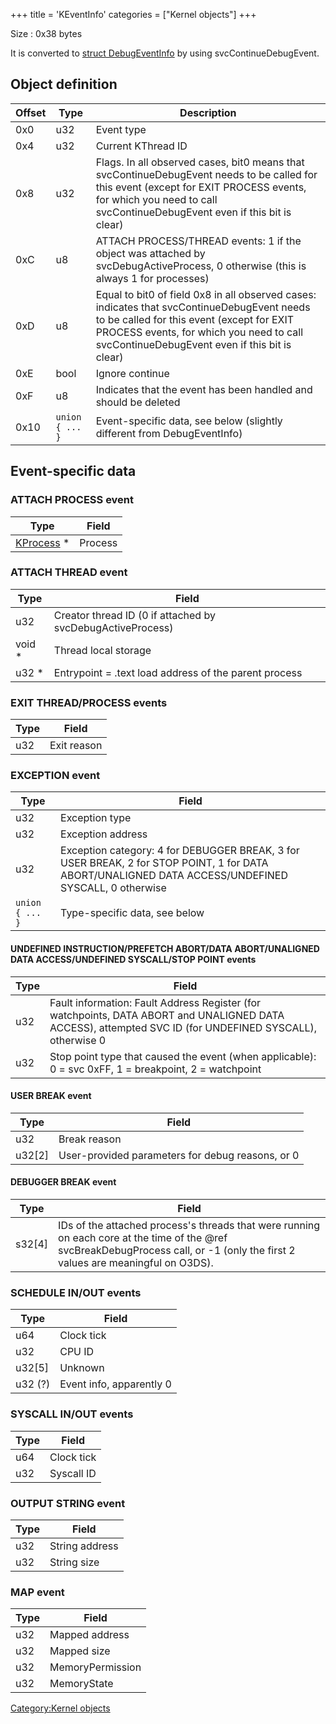 +++
title = 'KEventInfo'
categories = ["Kernel objects"]
+++

Size : 0x38 bytes

It is converted to [struct
DebugEventInfo](SVC#struct_DebugEventInfo "wikilink") by using
svcContinueDebugEvent.

## Object definition

| Offset | Type            | Description                                                                                                                                                                                                                           |
|--------|-----------------|---------------------------------------------------------------------------------------------------------------------------------------------------------------------------------------------------------------------------------------|
| 0x0    | u32             | Event type                                                                                                                                                                                                                            |
| 0x4    | u32             | Current KThread ID                                                                                                                                                                                                                    |
| 0x8    | u32             | Flags. In all observed cases, bit0 means that svcContinueDebugEvent needs to be called for this event (except for EXIT PROCESS events, for which you need to call svcContinueDebugEvent even if this bit is clear)                    |
| 0xC    | u8              | ATTACH PROCESS/THREAD events: 1 if the object was attached by svcDebugActiveProcess, 0 otherwise (this is always 1 for processes)                                                                                                     |
| 0xD    | u8              | Equal to bit0 of field 0x8 in all observed cases: indicates that svcContinueDebugEvent needs to be called for this event (except for EXIT PROCESS events, for which you need to call svcContinueDebugEvent even if this bit is clear) |
| 0xE    | bool            | Ignore continue                                                                                                                                                                                                                       |
| 0xF    | u8              | Indicates that the event has been handled and should be deleted                                                                                                                                                                       |
| 0x10   | `union { ... }` | Event-specific data, see below (slightly different from DebugEventInfo)                                                                                                                                                               |

## Event-specific data

### ATTACH PROCESS event

| Type                               | Field   |
|------------------------------------|---------|
| [KProcess](KProcess "wikilink") \* | Process |

### ATTACH THREAD event

| Type    | Field                                                      |
|---------|------------------------------------------------------------|
| u32     | Creator thread ID (0 if attached by svcDebugActiveProcess) |
| void \* | Thread local storage                                       |
| u32 \*  | Entrypoint = .text load address of the parent process      |

### EXIT THREAD/PROCESS events

| Type | Field       |
|------|-------------|
| u32  | Exit reason |

### EXCEPTION event

| Type            | Field                                                                                                                                               |
|-----------------|-----------------------------------------------------------------------------------------------------------------------------------------------------|
| u32             | Exception type                                                                                                                                      |
| u32             | Exception address                                                                                                                                   |
| u32             | Exception category: 4 for DEBUGGER BREAK, 3 for USER BREAK, 2 for STOP POINT, 1 for DATA ABORT/UNALIGNED DATA ACCESS/UNDEFINED SYSCALL, 0 otherwise |
| `union { ... }` | Type-specific data, see below                                                                                                                       |

#### UNDEFINED INSTRUCTION/PREFETCH ABORT/DATA ABORT/UNALIGNED DATA ACCESS/UNDEFINED SYSCALL/STOP POINT events

| Type | Field                                                                                                                                                    |
|------|----------------------------------------------------------------------------------------------------------------------------------------------------------|
| u32  | Fault information: Fault Address Register (for watchpoints, DATA ABORT and UNALIGNED DATA ACCESS), attempted SVC ID (for UNDEFINED SYSCALL), otherwise 0 |
| u32  | Stop point type that caused the event (when applicable): 0 = svc 0xFF, 1 = breakpoint, 2 = watchpoint                                                    |

#### USER BREAK event

| Type     | Field                                            |
|----------|--------------------------------------------------|
| u32      | Break reason                                     |
| u32\[2\] | User-provided parameters for debug reasons, or 0 |

#### DEBUGGER BREAK event

| Type     | Field                                                                                                                                                                           |
|----------|---------------------------------------------------------------------------------------------------------------------------------------------------------------------------------|
| s32\[4\] | IDs of the attached process's threads that were running on each core at the time of the @ref svcBreakDebugProcess call, or -1 (only the first 2 values are meaningful on O3DS). |

### SCHEDULE IN/OUT events

| Type     | Field                    |
|----------|--------------------------|
| u64      | Clock tick               |
| u32      | CPU ID                   |
| u32\[5\] | Unknown                  |
| u32 (?)  | Event info, apparently 0 |

### SYSCALL IN/OUT events

| Type | Field      |
|------|------------|
| u64  | Clock tick |
| u32  | Syscall ID |

### OUTPUT STRING event

| Type | Field          |
|------|----------------|
| u32  | String address |
| u32  | String size    |

### MAP event

| Type | Field            |
|------|------------------|
| u32  | Mapped address   |
| u32  | Mapped size      |
| u32  | MemoryPermission |
| u32  | MemoryState      |

[Category:Kernel objects](Category:Kernel_objects "wikilink")